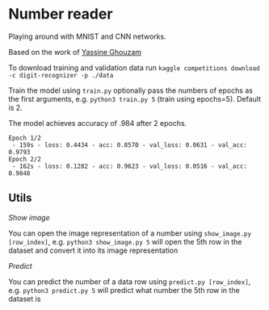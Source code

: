 # Number reader

Playing around with MNIST and CNN networks.

Based on the work of [Yassine Ghouzam](https://www.kaggle.com/yassineghouzam/introduction-to-cnn-keras-0-997-top-6)

To download training and validation data run `kaggle competitions download -c digit-recognizer -p ./data`

Train the model using `train.py` optionally pass the numbers of epochs as the first arguments, e.g. `python3 train.py 5` (train using epochs=5). Default is 2.

The model achieves accuracy of .984 after 2 epochs.

```
Epoch 1/2
 - 159s - loss: 0.4434 - acc: 0.8570 - val_loss: 0.0631 - val_acc: 0.9793
Epoch 2/2
 - 162s - loss: 0.1282 - acc: 0.9623 - val_loss: 0.0516 - val_acc: 0.9848
```

## Utils

*Show image*

You can open the image representation of a number using `show_image.py [row_index]`, e.g. `python3 show_image.py 5` will open the 5th row in the dataset and convert it into its image representation

*Predict*

You can predict the number of a data row using `predict.py [row_index]`, e.g. `python3 predict.py 5` will predict what number the 5th row in the dataset is